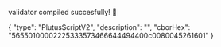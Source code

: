 validator compiled succesfully! 🎉

{
  "type": "PlutusScriptV2",
  "description": "",
  "cborHex": "56550100002225333573466644494400c0080045261601"
}